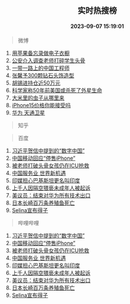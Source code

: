 <div align="center"><h2>实时热搜榜</h2><h4>2023-09-07 15:19:01</h4></div>

> 微博  

1. [用苹果备忘录做电子衣橱](https://s.weibo.com/weibo?q=%E7%94%A8%E8%8B%B9%E6%9E%9C%E5%A4%87%E5%BF%98%E5%BD%95%E5%81%9A%E7%94%B5%E5%AD%90%E8%A1%A3%E6%A9%B1&t=31&band_rank=1&Refer=top)<br />
2. [公安介入调查老师打碎学生头骨](https://s.weibo.com/weibo?q=%23%E5%85%AC%E5%AE%89%E4%BB%8B%E5%85%A5%E8%B0%83%E6%9F%A5%E8%80%81%E5%B8%88%E6%89%93%E7%A2%8E%E5%AD%A6%E7%94%9F%E5%A4%B4%E9%AA%A8%23&t=31&band_rank=2&Refer=top)<br />
3. [一带一路上的中国工程师](https://s.weibo.com/weibo?q=%23%E4%B8%80%E5%B8%A6%E4%B8%80%E8%B7%AF%E4%B8%8A%E7%9A%84%E4%B8%AD%E5%9B%BD%E5%B7%A5%E7%A8%8B%E5%B8%88%23&t=31&band_rank=3&Refer=top)<br />
4. [张馨予300颗钻石头饰造型](https://s.weibo.com/weibo?q=%23%E5%BC%A0%E9%A6%A8%E4%BA%88300%E9%A2%97%E9%92%BB%E7%9F%B3%E5%A4%B4%E9%A5%B0%E9%80%A0%E5%9E%8B%23&t=31&band_rank=4&Refer=top)<br />
5. [胡锡进持仓近50万元](https://s.weibo.com/weibo?q=%23%E8%83%A1%E9%94%A1%E8%BF%9B%E6%8C%81%E4%BB%93%E8%BF%9150%E4%B8%87%E5%85%83%23&t=31&band_rank=5&Refer=top)<br />
6. [科学家称50年前美国或杀死了外星生命](https://s.weibo.com/weibo?q=%23%E7%A7%91%E5%AD%A6%E5%AE%B6%E7%A7%B050%E5%B9%B4%E5%89%8D%E7%BE%8E%E5%9B%BD%E6%88%96%E6%9D%80%E6%AD%BB%E4%BA%86%E5%A4%96%E6%98%9F%E7%94%9F%E5%91%BD%23&t=31&band_rank=6&Refer=top)<br />
7. [大米里的虫子从哪里来](https://s.weibo.com/weibo?q=%E5%A4%A7%E7%B1%B3%E9%87%8C%E7%9A%84%E8%99%AB%E5%AD%90%E4%BB%8E%E5%93%AA%E9%87%8C%E6%9D%A5&t=31&band_rank=7&Refer=top)<br />
8. [iPhone15价格你能接受吗](https://s.weibo.com/weibo?q=%23iPhone15%E4%BB%B7%E6%A0%BC%E4%BD%A0%E8%83%BD%E6%8E%A5%E5%8F%97%E5%90%97%23&t=31&band_rank=8&Refer=top)<br />
9. [华为 天通卫星](https://s.weibo.com/weibo?q=%E5%8D%8E%E4%B8%BA%20%E5%A4%A9%E9%80%9A%E5%8D%AB%E6%98%9F&t=31&band_rank=9&Refer=top)<br />

> 知乎  


> 百度  

1. [习近平贺信中提到的“数字中国”](https://www.baidu.com/s?wd=%E4%B9%A0%E8%BF%91%E5%B9%B3%E8%B4%BA%E4%BF%A1%E4%B8%AD%E6%8F%90%E5%88%B0%E7%9A%84%E2%80%9C%E6%95%B0%E5%AD%97%E4%B8%AD%E5%9B%BD%E2%80%9D&sa=fyb_news&rsv_dl=fyb_news)<br />
2. [中国移动回应“停售iPhone”](https://www.baidu.com/s?wd=%E4%B8%AD%E5%9B%BD%E7%A7%BB%E5%8A%A8%E5%9B%9E%E5%BA%94%E2%80%9C%E5%81%9C%E5%94%AEiPhone%E2%80%9D&sa=fyb_news&rsv_dl=fyb_news)<br />
3. [被老师打破头骨女孩仍在ICU抢救](https://www.baidu.com/s?wd=%E8%A2%AB%E8%80%81%E5%B8%88%E6%89%93%E7%A0%B4%E5%A4%B4%E9%AA%A8%E5%A5%B3%E5%AD%A9%E4%BB%8D%E5%9C%A8ICU%E6%8A%A2%E6%95%91&sa=fyb_news&rsv_dl=fyb_news)<br />
4. [中国服务业 世界新机遇](https://www.baidu.com/s?wd=%E4%B8%AD%E5%9B%BD%E6%9C%8D%E5%8A%A1%E4%B8%9A+%E4%B8%96%E7%95%8C%E6%96%B0%E6%9C%BA%E9%81%87&sa=fyb_news&rsv_dl=fyb_news)<br />
5. [印媒担心巴基斯坦更名叫印度](https://www.baidu.com/s?wd=%E5%8D%B0%E5%AA%92%E6%8B%85%E5%BF%83%E5%B7%B4%E5%9F%BA%E6%96%AF%E5%9D%A6%E6%9B%B4%E5%90%8D%E5%8F%AB%E5%8D%B0%E5%BA%A6&sa=fyb_news&rsv_dl=fyb_news)<br />
6. [上千人因隔空猥亵未成年人被起诉](https://www.baidu.com/s?wd=%E4%B8%8A%E5%8D%83%E4%BA%BA%E5%9B%A0%E9%9A%94%E7%A9%BA%E7%8C%A5%E4%BA%B5%E6%9C%AA%E6%88%90%E5%B9%B4%E4%BA%BA%E8%A2%AB%E8%B5%B7%E8%AF%89&sa=fyb_news&rsv_dl=fyb_news)<br />
7. [美议员：结束对华为所有技术出口](https://www.baidu.com/s?wd=%E7%BE%8E%E8%AE%AE%E5%91%98%EF%BC%9A%E7%BB%93%E6%9D%9F%E5%AF%B9%E5%8D%8E%E4%B8%BA%E6%89%80%E6%9C%89%E6%8A%80%E6%9C%AF%E5%87%BA%E5%8F%A3&sa=fyb_news&rsv_dl=fyb_news)<br />
8. [日本长崎百万条养殖鱼死亡](https://www.baidu.com/s?wd=%E6%97%A5%E6%9C%AC%E9%95%BF%E5%B4%8E%E7%99%BE%E4%B8%87%E6%9D%A1%E5%85%BB%E6%AE%96%E9%B1%BC%E6%AD%BB%E4%BA%A1&sa=fyb_news&rsv_dl=fyb_news)<br />
9. [Selina宣布得子](https://www.baidu.com/s?wd=Selina%E5%AE%A3%E5%B8%83%E5%BE%97%E5%AD%90&sa=fyb_news&rsv_dl=fyb_news)<br />

> 哔哩哔哩  

1. [习近平贺信中提到的“数字中国”](https://www.baidu.com/s?wd=%E4%B9%A0%E8%BF%91%E5%B9%B3%E8%B4%BA%E4%BF%A1%E4%B8%AD%E6%8F%90%E5%88%B0%E7%9A%84%E2%80%9C%E6%95%B0%E5%AD%97%E4%B8%AD%E5%9B%BD%E2%80%9D&sa=fyb_news&rsv_dl=fyb_news)<br />
2. [中国移动回应“停售iPhone”](https://www.baidu.com/s?wd=%E4%B8%AD%E5%9B%BD%E7%A7%BB%E5%8A%A8%E5%9B%9E%E5%BA%94%E2%80%9C%E5%81%9C%E5%94%AEiPhone%E2%80%9D&sa=fyb_news&rsv_dl=fyb_news)<br />
3. [被老师打破头骨女孩仍在ICU抢救](https://www.baidu.com/s?wd=%E8%A2%AB%E8%80%81%E5%B8%88%E6%89%93%E7%A0%B4%E5%A4%B4%E9%AA%A8%E5%A5%B3%E5%AD%A9%E4%BB%8D%E5%9C%A8ICU%E6%8A%A2%E6%95%91&sa=fyb_news&rsv_dl=fyb_news)<br />
4. [中国服务业 世界新机遇](https://www.baidu.com/s?wd=%E4%B8%AD%E5%9B%BD%E6%9C%8D%E5%8A%A1%E4%B8%9A+%E4%B8%96%E7%95%8C%E6%96%B0%E6%9C%BA%E9%81%87&sa=fyb_news&rsv_dl=fyb_news)<br />
5. [印媒担心巴基斯坦更名叫印度](https://www.baidu.com/s?wd=%E5%8D%B0%E5%AA%92%E6%8B%85%E5%BF%83%E5%B7%B4%E5%9F%BA%E6%96%AF%E5%9D%A6%E6%9B%B4%E5%90%8D%E5%8F%AB%E5%8D%B0%E5%BA%A6&sa=fyb_news&rsv_dl=fyb_news)<br />
6. [上千人因隔空猥亵未成年人被起诉](https://www.baidu.com/s?wd=%E4%B8%8A%E5%8D%83%E4%BA%BA%E5%9B%A0%E9%9A%94%E7%A9%BA%E7%8C%A5%E4%BA%B5%E6%9C%AA%E6%88%90%E5%B9%B4%E4%BA%BA%E8%A2%AB%E8%B5%B7%E8%AF%89&sa=fyb_news&rsv_dl=fyb_news)<br />
7. [美议员：结束对华为所有技术出口](https://www.baidu.com/s?wd=%E7%BE%8E%E8%AE%AE%E5%91%98%EF%BC%9A%E7%BB%93%E6%9D%9F%E5%AF%B9%E5%8D%8E%E4%B8%BA%E6%89%80%E6%9C%89%E6%8A%80%E6%9C%AF%E5%87%BA%E5%8F%A3&sa=fyb_news&rsv_dl=fyb_news)<br />
8. [日本长崎百万条养殖鱼死亡](https://www.baidu.com/s?wd=%E6%97%A5%E6%9C%AC%E9%95%BF%E5%B4%8E%E7%99%BE%E4%B8%87%E6%9D%A1%E5%85%BB%E6%AE%96%E9%B1%BC%E6%AD%BB%E4%BA%A1&sa=fyb_news&rsv_dl=fyb_news)<br />
9. [Selina宣布得子](https://www.baidu.com/s?wd=Selina%E5%AE%A3%E5%B8%83%E5%BE%97%E5%AD%90&sa=fyb_news&rsv_dl=fyb_news)<br />
